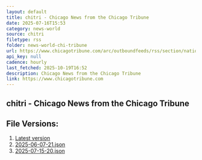 ```yaml
---
layout: default
title: chitri - Chicago News from the Chicago Tribune
date: 2025-07-16T15:53
category: news-world
source: chitri
filetype: rss
folder: news-world-chi-tribune
url: https://www.chicagotribune.com/arc/outboundfeeds/rss/section/nation-world/&sort=display_date:desc
api_key: null
cadence: hourly
last_fetched: 2025-10-19T16:52
description: Chicago News from the Chicago Tribune
link: https://www.chicagotribune.com
---
```


## chitri - Chicago News from the Chicago Tribune

<div id="data-chart"></div>
<div id="data-table"></div>
<script>
document.addEventListener('DOMContentLoaded', function(){
  document.getElementById('data-table').textContent = 'This source isn't supported for tables yet.';
});
</script>

## File Versions:
1. [Latest version](./latest.json)
2. [2025-06-07-21.json](./2025-06-07-21.json)
3. [2025-07-15-20.json](./2025-07-15-20.json)
